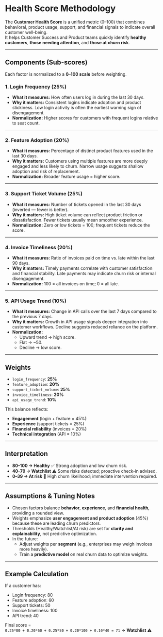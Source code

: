 # Health Score Methodology

The **Customer Health Score** is a unified metric (0–100) that combines behavioral, product usage, support, and financial signals to indicate overall customer well-being.  
It helps Customer Success and Product teams quickly identify **healthy customers**, **those needing attention**, and **those at churn risk**.  

---

## Components (Sub-scores)

Each factor is normalized to a **0–100 scale** before weighting.

### 1. Login Frequency (25%)  
- **What it measures:** How often users log in during the last 30 days.  
- **Why it matters:** Consistent logins indicate adoption and product stickiness. Low login activity is often the earliest warning sign of disengagement.  
- **Normalization:** Higher scores for customers with frequent logins relative to seat count.

---

### 2. Feature Adoption (20%)  
- **What it measures:** Percentage of distinct product features used in the last 30 days.  
- **Why it matters:** Customers using multiple features are more deeply engaged and less likely to churn. Narrow usage suggests shallow adoption and risk of replacement.  
- **Normalization:** Broader feature usage = higher score.

---

### 3. Support Ticket Volume (25%)  
- **What it measures:** Number of tickets opened in the last 30 days (inverted — fewer is better).  
- **Why it matters:** High ticket volume can reflect product friction or dissatisfaction. Fewer tickets usually mean smoother experience.  
- **Normalization:** Zero or low tickets = 100; frequent tickets reduce the score.

---

### 4. Invoice Timeliness (20%)  
- **What it measures:** Ratio of invoices paid on time vs. late within the last 90 days.  
- **Why it matters:** Timely payments correlate with customer satisfaction and financial stability. Late payments may indicate churn risk or internal disengagement.  
- **Normalization:** 100 = all invoices on time; 0 = all late.

---

### 5. API Usage Trend (10%)  
- **What it measures:** Change in API calls over the last 7 days compared to the previous 7 days.  
- **Why it matters:** Growth in API usage signals deeper integration into customer workflows. Decline suggests reduced reliance on the platform.  
- **Normalization:**  
  - Upward trend → high score.  
  - Flat → ~50.  
  - Decline → low score.  

---

## Weights

- `login_frequency`: **25%**  
- `feature_adoption`: **20%**  
- `support_ticket_volume`: **25%**  
- `invoice_timeliness`: **20%**  
- `api_usage_trend`: **10%**

This balance reflects:  
- **Engagement** (login + feature = 45%)  
- **Experience** (support tickets = 25%)  
- **Financial reliability** (invoices = 20%)  
- **Technical integration** (API = 10%)

---

## Interpretation

- **80–100 → Healthy** ✅ Strong adoption and low churn risk.  
- **40–79 → Watchlist** ⚠️ Some risks detected; proactive check-in advised.  
- **0–39 → At risk** 🚨 High churn likelihood; immediate intervention required.  

---

## Assumptions & Tuning Notes

- Chosen factors balance **behavior**, **experience**, and **financial health**, providing a rounded view.  
- Weights emphasize **user engagement and product adoption** (45%) because these are leading churn predictors.  
- Thresholds (Healthy/Watchlist/At risk) are set for **clarity and explainability**, not predictive optimization.  
- In the future:  
  - Adjust weights per **segment** (e.g., enterprises may weigh invoices more heavily).  
  - Train a **predictive model** on real churn data to optimize weights.  

---

## Example Calculation

If a customer has:
- Login frequency: 80  
- Feature adoption: 60  
- Support tickets: 50  
- Invoice timeliness: 100  
- API trend: 40  

Final score =  
`0.25*80 + 0.20*60 + 0.25*50 + 0.20*100 + 0.10*40 = 71` → **Watchlist** ⚠️
